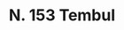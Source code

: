 ---
title: "N. 153 Tembul"
permalink: "/edition/plant153/"
plant-name: "N. 153"
plant-number: "153"
plant-xml: "/assets/xml/plant153.xml"
plant-img1: "/assets/img/plant153_verso.jpg"
plant-img2: "/assets/img/plant153.jpg"
plant-title: "N. 153 Tembul"
plant-wfo-link: ""
plant-kew-link: ""
plant-taxon-content: ""
layout: single-xml
---